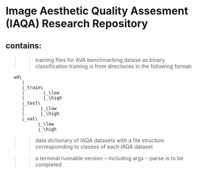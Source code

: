 # Image Aesthetic Quality Assesment (IAQA) Research Repository

## contains:
>> training files for AVA benchmarking datase as binary classificaiton
training is from directories in the following format:

```
   wd\
      |
      ⌊_train\
      |       ⌊_\low
      |       ⌊_\high
      ⌊_test\
      |      ⌊_\low
      |      ⌊_\high
      ⌊_val\
            ⌊_\low
            ⌊_\high
```

>> data dictionary of IAQA datasets with a file structure correspoinding to classes of each IAQA dataset

>> a terminal runnable version --including args --parse is to be completed
